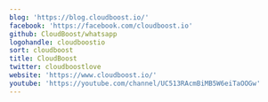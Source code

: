 ```yaml
---
blog: 'https://blog.cloudboost.io/'
facebook: 'https://facebook.com/cloudboost.io'
github: CloudBoost/whatsapp
logohandle: cloudboostio
sort: cloudboost
title: CloudBoost
twitter: cloudboostlove
website: 'https://www.cloudboost.io/'
youtube: 'https://youtube.com/channel/UC513RAcmBiMB5W6eiTaOOGw'
---
```

